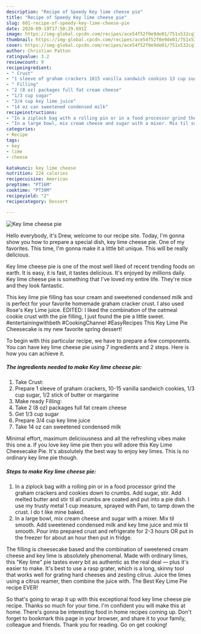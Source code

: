 ```yaml
---
description: "Recipe of Speedy Key lime cheese pie"
title: "Recipe of Speedy Key lime cheese pie"
slug: 601-recipe-of-speedy-key-lime-cheese-pie
date: 2020-09-19T17:50:29.691Z
image: https://img-global.cpcdn.com/recipes/ace54f52f0e9de01/751x532cq70/key-lime-cheese-pie-recipe-main-photo.jpg
thumbnail: https://img-global.cpcdn.com/recipes/ace54f52f0e9de01/751x532cq70/key-lime-cheese-pie-recipe-main-photo.jpg
cover: https://img-global.cpcdn.com/recipes/ace54f52f0e9de01/751x532cq70/key-lime-cheese-pie-recipe-main-photo.jpg
author: Christian Patton
ratingvalue: 3.2
reviewcount: 9
recipeingredient:
- " Crust"
- "1 sleeve of graham crackers 1015 vanilla sandwich cookies 13 cup sugar 12 stick of butter or margarine"
- " Filling"
- "2 (8 oz) packages full fat cream cheese"
- "1/3 cup sugar"
- "3/4 cup key lime juice"
- "14 oz can sweetened condensed milk"
recipeinstructions:
- "In a ziplock bag with a rolling pin or in a food processor grind the graham crackers and cookies down to crumbs. Add sugar, stir. Add melted butter and stir til all crumbs are coated and put into a pie dish. I use my trusty metal 1 cup measure, sprayed with Pam, to tamp down the crust. I do t like mine baked."
- "In a large bowl, mix cream cheese and sugar with a mixer. Mix til smooth. Add sweetened condensed milk and key lime juice and mix til smooth. Pour into prepared crust and refrigerate for 2-3 hours OR put in the freezer for about an hour then put in fridge."
categories:
- Recipe
tags:
- key
- lime
- cheese

katakunci: key lime cheese 
nutrition: 224 calories
recipecuisine: American
preptime: "PT16M"
cooktime: "PT39M"
recipeyield: "2"
recipecategory: Dessert

---
```



![Key lime cheese pie](https://img-global.cpcdn.com/recipes/ace54f52f0e9de01/751x532cq70/key-lime-cheese-pie-recipe-main-photo.jpg)

Hello everybody, it's Drew, welcome to our recipe site. Today, I'm gonna show you how to prepare a special dish, key lime cheese pie. One of my favorites. This time, I'm gonna make it a little bit unique. This will be really delicious.

Key lime cheese pie is one of the most well liked of recent trending foods on earth. It is easy, it is fast, it tastes delicious. It's enjoyed by millions daily. Key lime cheese pie is something that I've loved my entire life. They're nice and they look fantastic.

This key lime pie filling has sour cream and sweetened condensed milk and is perfect for your favorite homemade graham cracker crust. I also used Rose&#39;s Key Lime juice. EDITED: I liked the combination of the oatmeal cookie crust with the pie filling, I just found the pie a little sweet. #entertainingwithbeth #CookingChannel #EasyRecipes This Key Lime Pie Cheesecake is my new favorite spring dessert!


To begin with this particular recipe, we have to prepare a few components. You can have key lime cheese pie using 7 ingredients and 2 steps. Here is how you can achieve it.

<!--inarticleads1-->

##### The ingredients needed to make Key lime cheese pie:

1. Take  Crust:
1. Prepare 1 sleeve of graham crackers, 10-15 vanilla sandwich cookies, 1/3 cup sugar, 1/2 stick of butter or margarine
1. Make ready  Filling:
1. Take 2 (8 oz) packages full fat cream cheese
1. Get 1/3 cup sugar
1. Prepare 3/4 cup key lime juice
1. Take 14 oz can sweetened condensed milk


Minimal effort, maximum deliciousness and all the refreshing vibes make this one a. If you love key lime pie then you will adore this Key Lime Cheesecake Pie. It&#39;s absolutely the best way to enjoy key limes. This is no ordinary key lime pie though. 

<!--inarticleads2-->

##### Steps to make Key lime cheese pie:

1. In a ziplock bag with a rolling pin or in a food processor grind the graham crackers and cookies down to crumbs. Add sugar, stir. Add melted butter and stir til all crumbs are coated and put into a pie dish. I use my trusty metal 1 cup measure, sprayed with Pam, to tamp down the crust. I do t like mine baked.
1. In a large bowl, mix cream cheese and sugar with a mixer. Mix til smooth. Add sweetened condensed milk and key lime juice and mix til smooth. Pour into prepared crust and refrigerate for 2-3 hours OR put in the freezer for about an hour then put in fridge.


The filling is cheesecake based and the combination of sweetened cream cheese and key lime is absolutely phenomenal. Made with ordinary limes, this &#34;Key lime&#34; pie tastes every bit as authentic as the real deal — plus it&#39;s easier to make. It&#39;s best to use a rasp grater, which is a long, skinny tool that works well for grating hard cheeses and zesting citrus. Juice the limes using a citrus reamer, then combine the juice with. The Best Key Lime Pie recipe EVER! 

So that's going to wrap it up with this exceptional food key lime cheese pie recipe. Thanks so much for your time. I'm confident you will make this at home. There's gonna be interesting food in home recipes coming up. Don't forget to bookmark this page in your browser, and share it to your family, colleague and friends. Thank you for reading. Go on get cooking!

